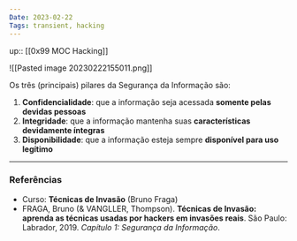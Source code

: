 ```yaml
---
Date: 2023-02-22
Tags: transient, hacking
---
```

up:: [[0x99 MOC Hacking]]

![[Pasted image 20230222155011.png]]

Os três (principais) pilares da Segurança da Informação são:
1. **Confidencialidade**: que a informação seja acessada **somente pelas devidas pessoas**
2. **Integridade**: que a informação mantenha suas **características devidamente íntegras**
3. **Disponibilidade**: que a informação esteja sempre **disponível para uso legítimo**


---
### Referências
- Curso: **Técnicas de Invasão** (Bruno Fraga)
- FRAGA, Bruno (& VANGLLER, Thompson). **Técnicas de Invasão: aprenda as técnicas usadas por hackers em invasões reais**. São Paulo: Labrador, 2019. *Capítulo 1: Segurança da Informação*.